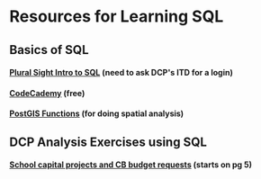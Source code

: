 # Resources for Learning SQL

## Basics of SQL

#### [Plural Sight Intro to SQL](https://www.pluralsight.com/courses/introduction-to-sql) (need to ask DCP's ITD for a login)

#### [CodeCademy](https://www.codecademy.com/learn/learn-sql) (free)

#### [PostGIS Functions](http://revenant.ca/www/postgis/workshop/postgis-functions.html) (for doing spatial analysis)

## DCP Analysis Exercises using SQL

#### [School capital projects and CB budget requests](https://docs.google.com/document/d/1ooFkAT_KniUQdBn1MRCofTI4cq3BLT4aRV7CBEyJ-7M/edit) (starts on pg 5)



